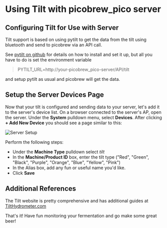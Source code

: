 # Using Tilt with picobrew_pico server

## Configuring Tilt for Use with Server

Tilt support is based on using pytilt to get the data from the tilt using bluetooth and send to picobrew via an API call.

See [pytilt on github](https://github.com/atlefren/pytilt) for details on how to install and set it up, but all you have to do is set the environment variable

>PYTILT_URL=http://your-picobrew_pico-server/API/tilt

and setup pytilt as usual and picobrew will get the data.

## Setup the Server Devices Page
Now that your tilt is configured and sending data to your server, let's add it to the server's device list. On a browser connected to the server's AP, open the server. Under the **System** pulldown menu, select **Devices**. After clicking **+ Add New Device** you should see a page similar to this:

  ![Server Setup](/static/support/tilt/Server_Devices.png)

Perform the following steps:
  * Under the **Machine Type** pulldown select *tilt*
  * In the **Machine/Product ID** box, enter the tilt type ("Red", "Green", "Black", "Purple", "Orange", "Blue", "Yellow", "Pink")
  * In the Alias box, add any fun or useful name you'd like.
  * Click **Save**

## Additional References

The Tilt website is pretty comprehensive and has additional guides at [TiltHydrometer.com](https://tilthydrometer.com/pages/guide)

That's it! Have fun monitoring your fermentation and go make some great beer!

